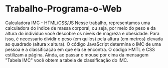 # Trabalho-Programa-o-Web
Calculadora IMC - HTML/CSS/JS
Nesse trabalho, representamos uma calculadora do índice de massa corporal, ou seja, por meio do peso e da altura do indivíduo você descobre os níveis de magreza e obesidade. 
Para isso, é necessario dividir o peso (em quilos) pela altura (em metros) elevada ao quadrado (altura x altura). 
O código JavaScript determina o IMC de uma pessoa e a classificação em que ela se encontra. O código HMTL e CSS estilizam a página. 
Ainda, ao passar o mouse por cima da mensagem "Tabela IMC" você obtem a tabela de classificação do IMC.
